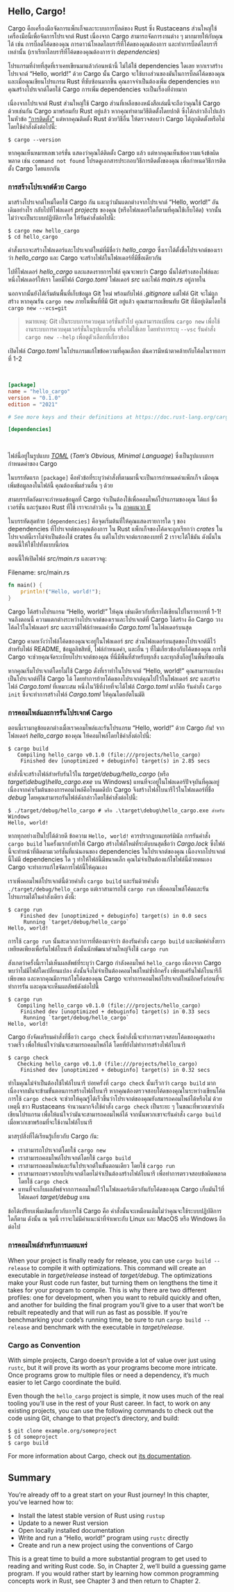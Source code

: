 ## Hello, Cargo!

Cargo คือเครื่องมือจัดการแพ็กเก็จและระบบการบิ๊ลด์ของ Rust
ซึ่ง Rustaceans ส่วนใหญ่ใช้เครื่องมือนี้เพื่อจัดการโปรเจกต์ Rust 
เนื่องจาก Cargo สามารถจัดการงานต่าง ๆ มากมายให้กับคุณได้
เช่น การบิ๊ลด์โค้ดของคุณ การดาวน์โหลดไลบรารีที่โค้ดของคุณต้องการ
และทำการบิ๊ลด์ไลบรารีเหล่านั้น (เราเรียกไลบรารีที่โค้ดของคุณต้องการว่า *dependencies*)

โปรแกรมที่ง่ายที่สุดที่เราเคยเขียนมาแล้วก่อนหน้านี้ ไม่ได้ใช้ dependencies ใดเลย
หากเราสร้างโปรเจกต์ “Hello, world!” ด้วย Cargo นั้น 
Cargo จะใช้บางส่วนของมันในการบิ๊ลด์โค้ดของคุณ
และเมื่อคุณเขียนโปรแกรม Rust ที่ซับซ้อนมากขึ้น
คุณอาจจำเป็นต้องเพิ่ม dependencies
หากคุณสร้างโปรเจกต์โดยใช้ Cargo การเพิ่ม dependencies จะเป็นเรื่องที่ง่ายมาก

เนื่องจากโปรเจกต์ Rust ส่วนใหญ่ใช้ Cargo 
ส่วนที่เหลือของหนังสือเล่มนี้จะถือว่าคุณใช้ Cargo ด้วยเช่นกัน
Cargo มาพร้อมกับ Rust อยู่แล้ว หากคุณทำตามวิธีติดตั้งโดยปกติ ซึ่งได้กล่าวถึงไปแล้วในหัวข้อ
[“การติดตั้ง”][installation]
แต่หากคุณติดตั้ง Rust ด้วยวิธีอื่น ให้ตรวจสอบว่า Cargo ได้ถูกติดตั้งหรือไม่ 
โดยใช้คำสั่งดังต่อไปนี้:

```console
$ cargo --version
```

หากคุณเห็นหมายเลขเวอร์ชั่น แสดงว่าคุณได้ติดตั้ง Cargo แล้ว
แต่หากคุณเห็นข้อความแจ้งข้อผิดพลาด เช่น `command not found`
โปรดดูเอกสารประกอบวิธีการติดตั้งของคุณ เพื่อกำหนดวิธีการติดตั้ง Cargo โดยแยกกัน

### การสร้างโปรเจกต์ด้วย Cargo

มาสร้างโปรเจกต์ใหม่โดยใช้ Cargo กัน และดูว่ามันแตกต่างจากโปรเจกต์ “Hello, world!” อันเดิมอย่างไร
กลับไปที่โฟลเดอร์ *projects* ของคุณ (หรือโฟลเดอร์ใดก็ตามที่คุณใช้เก็บโค้ด) จากนั้น
ไม่ว่าจะเป็นระบบปฏิบัติการใด ให้รันคำสั่งต่อไปนี้:

```console
$ cargo new hello_cargo
$ cd hello_cargo
```

คำสั่งแรกจะสร้างโฟลเดอร์และโปรเจกต์ใหม่ที่มีชื่อว่า *hello_cargo*
ซึ่งเราได้ตั้งชื่อโปรเจกต์ของเราว่า *hello_cargo* และ Cargo 
จะสร้างไฟล์ในโฟลเดอร์ที่มีชื่อเดียวกัน

ไปที่โฟลเดอร์ *hello_cargo* และแสดงรายการไฟล์
คุณจะพบว่า Cargo นั้นได้สร้างสองไฟล์และหนึ่งโฟลเดอร์ให้เรา โดยมีไฟล์ *Cargo.toml*
โฟลเดอร์ *src* และไฟล์ *main.rs* อยู่ภายใน

นอกจากนั้นยังได้เริ่มต้นพื้นที่เก็บข้อมูล Git ใหม่ พร้อมกับไฟล์ *.gitignore* 
แต่ไฟล์ Git จะไม่ถูกสร้าง หากคุณรัน `cargo new` ภายในพื้นที่ที่มี Git อยู่แล้ว
คุณสามารถเขียนทับ Git ที่มีอยู่เดิมโดยใช้ `cargo new --vcs=git`

> หมายเหตุ: Git เป็นระบบการควบคุมเวอร์ชั่นทัวไป คุณสามารถเปลี่ยน `cargo new` 
> เพื่อใช้งานระบบการควบคุมเวอร์ชั่นในรูปแบบอื่น หรือไม่ใช้เลย โดยทำการระบุ `--vsc` 
> รันคำสั่ง `cargo new --help` เพื่อดูตัวเลือกที่เกี่ยวข้อง

เปิดไฟล์ *Cargo.toml* ในโปรแกรมแก้ไขข้อความที่คุณเลือก
มันควรมีหน้าตาคล้ายกับโค้ดในรายการที่ 1-2

<Listing number="1-2" file-name="Cargo.toml" caption="Contents of *Cargo.toml* generated by `cargo new`">

```toml
[package]
name = "hello_cargo"
version = "0.1.0"
edition = "2021"

# See more keys and their definitions at https://doc.rust-lang.org/cargo/reference/manifest.html

[dependencies]
```

</Listing>

ไฟล์นี้อยู่ในรูปแบบ 
[*TOML*][toml]<!-- ignore --> (*Tom’s Obvious, Minimal Language*) 
ซึ่งเป็นรูปแบบการกำหนดค่าของ Cargo

ในบรรทัดแรก `[package]` คือหัวข้อที่ระบุว่าคำสั่งที่ตามมานี้จะเป็นการกำหนดค่าแพ็กเก็จ
เมือคุณเพิ่มข้อมูลลงในไฟล์นี้ คุณต้องเพิ่มส่วนอื่น ๆ ด้วย

สามบรรทัดถัดมาจะกำหนดข้อมูลที่ Cargo จำเป็นต้องใช้เพื่อคอมไพล์โปรแกรมของคุณ ได้แก่
ชื่อ เวอร์ชั่น และรุ่นของ Rust ที่ใช้ เราจะกล่าวถึง `รุ่น` ใน [ภาคผนวก E][appendix-e]

ในบรรทัดสุดท้าย `[dependencies]` คือจุดเริ่มต้นที่ให้คุณแสดงรายการใด ๆ ของ dependencies
ที่โปรเจกต์ของคุณต้องการ ใน Rust แพ็กเก็จของโค้ดจะถูกเรียกว่า *crates*
ในโปรเจกต์นี้เราไม่จำเป็นต้องใช้ crates อื่น แต่ในโปรเจกต์แรกของบทที่ 2 เราจะได้ใช้มัน
ดังนั้นในตอนนี้ให้ใช้ไปทั้งแบบนี้ก่อน

ตอนนี้ให้เปิดไฟล์ *src/main.rs* และตรวจดู:

<span class="filename">Filename: src/main.rs</span>

```rust
fn main() {
    println!("Hello, world!");
}
```

Cargo ได้สร้างโปรแกรม “Hello, world!” ให้คุณ เช่นเดียวกับที่เราได้เขียนไปในรายการที่ 1-1!
จนถึงตอนนี้ ความแตกต่างระหว่างโปรเจกต์ของเราและโปรเจกต์ที่ Cargo ได้สร้าง คือ 
Cargo วางโค้ดไว้ในโฟลเดอร์ *src* และเรามีไฟล์กำหนดค่าชื่อ *Cargo.toml* ในโฟลเดอร์บนสุด

Cargo คาดหวังว่าไฟล์โค้ดของคุณจะอยู่ในโฟลเดอร์ *src* 
ส่วนโฟลเดอร์บนสุดของโปรเจกต์มีไว้สำหรับไฟล์ README, ข้อมูลลิขสิทธิ์, ไฟล์กำหนดค่า, 
และอื่น ๆ ที่ไม่เกี่ยวข้องกับโค้ดของคุณ การใช้ Cargo จะช่วยคุณจัดระเบียบโปรเจกต์ของคุณ
ที่นี่มีพื้นที่สำหรับทุกสิ่ง และทุกสิ่งก็อยู่ในพื้นที่ของมัน

หากคุณเริ่มโปรเจกต์โดยไม่ใช้ Cargo ดั่งที่เราทำในโปรเจกต์ “Hello, world!”
คุณสามารถแปลงเป็นโปรเจกต์ที่ใช้ Cargo ได้ โดยทำการย้ายโค้ดของโปรเจกต์คุณไปไว้ในโฟลเดอร์ *src*
และสร้างไฟล์ *Cargo.toml* ที่เหมาะสม
หนึ่งในวิธีที่ง่ายที่จะได้ไฟล์ *Cargo.toml* มาก็คือ รันคำสั่ง `Cargo init` 
ซึ่งจะทำการสร้างไฟล์ *Cargo.toml* ให้คุณโดยอัตโนมัติ

### การคอมไพล์และการรันโปรเจกต์ Cargo

ตอนนี้เรามาดูข้อแตกต่างเมื่อเราคอมไพล์และรันโปรแกรม “Hello, world!” ด้วย Cargo กัน!
จากโฟลเดอร์ *hello_cargo* ของคุณ ให้คอมไพล์โดยใช้คำสั่งต่อไปนี้:

```console
$ cargo build
   Compiling hello_cargo v0.1.0 (file:///projects/hello_cargo)
    Finished dev [unoptimized + debuginfo] target(s) in 2.85 secs
```

คำสั่งนี้จะสร้างไฟล์สำหรับรันไว้ใน *target/debug/hello_cargo*
(หรือ *target\debug\hello_cargo.exe* บน Windows)
แทนที่จะอยู่ในโฟลเดอร์ปัจจุบันที่คุณอยู่ เนื่องจากค่าเริ่มต้นของการคอมไพล์คือโหมดดีบัก
Cargo จึงสร้างไฟล์ไบนารีไว้ในโฟลเดอร์ที่ชื่อ *debug* โดยคุณสามารถรันไฟล์ดังกล่าวโดยใช้คำสั่งต่อไปนี้:

```console
$ ./target/debug/hello_cargo # หรือ .\target\debug\hello_cargo.exe สำหรับ Windows
Hello, world!
```

หากทุกอย่างเป็นไปได้ด้วยดี ข้อความ `Hello, world!` ควรปรากฏบนเทอร์มินัล
การรันคำสั่ง `cargo build` ในครั้งแรกยังทำให้ Cargo สร้างไฟล์ใหม่ที่ระดับบนสุดชื่อว่า *Cargo.lock*
ซึ่งไฟล์นี้จะทำหน้าที่ติดตามเวอร์ชั่นที่แน่นอนของ dependencies ในโปรเจกต์ของคุณ
เนื่องจากโปรเจกต์นี้ไม่มี dependencies ใด ๆ ทำให้ไฟล์นี้มีขนาดเล็ก
คุณไม่จำเป็นต้องแก้ไขไฟล์นี้ด้วยตนเอง Cargo จะทำการแก้ไขจัดการไฟล์นี้ให้คุณเอง

เราเพิ่งคอมไพล์โปรเจกต์นี้ด้วยคำสั่ง `cargo build` และรันด้วยคำสั่ง `./target/debug/hello_cargo`
แต่เราสามารถใช้ `cargo run` เพื่อคอมไพล์โค้ดและรันโปรแกรมได้ในคำสั่งเดียว ดังนี้:

```console
$ cargo run
    Finished dev [unoptimized + debuginfo] target(s) in 0.0 secs
     Running `target/debug/hello_cargo`
Hello, world!
```

การใช้ `cargo run` นั้นสะดวกกว่าการที่ต้องมาจำว่า ต้องรันคำสั่ง `cargo build`
และพิมพ์คำสั่งยาวเหยียดเพียงเพื่อรันไฟล์ไบนารี
ดังนั้นนักพัฒนาส่วนใหญ่จึงใช้ `cargo run`

สังเกตว่าครั้งนี้เราไม่เห็นผลลัพธ์ที่ระบุว่า Cargo กำลังคอมไพล์ `hello_cargo` 
เนื่องจาก Cargo พบว่าไม่มีไฟล์ใดเปลี่ยนแปลง ดังนั้นจึงไม่จำเป็นต้องคอมไพล์ใหม่ซ้ำอีกครั้ง
เพียงแค่รันไฟล์ไบนารีก็เพียงพอ
และหากคุณมีการแก้ไขโค้ดของคุณ Cargo จะทำการคอมไพล์โปรเจกต์ใหม่อีกครั้งก่อนที่จะทำการรัน
และคุณจะเห็นผลลัพธ์ดังต่อไปนี้

```console
$ cargo run
   Compiling hello_cargo v0.1.0 (file:///projects/hello_cargo)
    Finished dev [unoptimized + debuginfo] target(s) in 0.33 secs
     Running `target/debug/hello_cargo`
Hello, world!
```

Cargo ยังจัดเตรียมคำสั่งที่ชื่อว่า `cargo check` ซึ่งคำสั่งนี้จะทำการตรวจสอบโค้ดของคุณอย่างรวดเร็ว
เพื่อให้แน่ใจว่ามันจะสามารถคอมไพล์ได้ โดยที่ยังไม่ทำการสร้างไฟล์ไบนารี

```console
$ cargo check
   Checking hello_cargo v0.1.0 (file:///projects/hello_cargo)
    Finished dev [unoptimized + debuginfo] target(s) in 0.32 secs
```

ทำไมคุณไม่จำเป็นต้องใช้ไฟล์ไบนารี บ่อยครั้งที่ `cargo check` นั้นเร็วกว่า `cargo build` มาก
เนื่องจากมันจะข้ามขั้นตอนการสร้างไฟล์ไบนารี หากคุณต้องตรวจสอบโค้ดของคุณในระหว่างเขียนโค้ด
การใช้ `cargo check` จะช่วยให้คุณรู้ได้เร็วขึ้นว่าโปรเจกต์ของคุณยังสมารถคอมไพล์ได้หรือไม่
ด้วยเหตุนี้ ชาว Rustaceans จำนวนมากจึงใช้คำสั่ง `cargo check` เป็นระยะ ๆ ในขณะที่พวกเขากำลังเขียนโปรแกรม
เพื่อให้แน่ใจว่ามันจะสามารถคอมไพล์ได้
จากนั้นพวกเขาจะรันคำสั่ง `cargo build` เมื่อพวกเขาพร้อมที่จะใช้งานไฟล์ไบนารี

มาสรุปสิ่งที่ได้เรียนรู้เกี่ยวกับ Cargo กัน:

* เราสามารถโปรเจกต์โดยใช้ `cargo new`
* เราสามารถคอมไพล์โปรเจกต์โดยใช้ `cargo build`
* เราสามารถคอมไพล์และรันโปรเจกต์ในขั้นตอนเดียว โดยใช้ `cargo run`
* เราสามารถตรวจสอบโปรเจกต์โดยไม่จำเป็นต้องสร้างไฟล์ไบนารี เพื่อทำการตรวจสอบข้อผิดพลาด โดยใช้ `cargo check`
* แทนที่จะเก็บผลลัพธ์จากการคอมไพล์ไว้ในโฟลเดอร์เดียวกันกับโค้ดของคุณ 
Cargo เก็บมันไว้ที่โฟลเดอร์ *target/debug* แทน

ข้อได้เปรียบเพิ่มเติมเกี่ยวกับการใช้ Cargo คือ คำสั่งนั้นจะเหมือนเดิมไม่ว่าคุณจะใช้ระบบปฏิบัติการใดก็ตาม
ดังนั้น ณ จุดนี้ เราจะไม่มีคำแนะนำที่จำเพาะกับ Linux และ MacOS หรือ Windows อีกต่อไป

### การคอมไพล์สำหรับการเผยแพร่

When your project is finally ready for release, you can use `cargo build
--release` to compile it with optimizations. This command will create an
executable in *target/release* instead of *target/debug*. The optimizations
make your Rust code run faster, but turning them on lengthens the time it takes
for your program to compile. This is why there are two different profiles: one
for development, when you want to rebuild quickly and often, and another for
building the final program you’ll give to a user that won’t be rebuilt
repeatedly and that will run as fast as possible. If you’re benchmarking your
code’s running time, be sure to run `cargo build --release` and benchmark with
the executable in *target/release*.

### Cargo as Convention

With simple projects, Cargo doesn’t provide a lot of value over just using
`rustc`, but it will prove its worth as your programs become more intricate.
Once programs grow to multiple files or need a dependency, it’s much easier to
let Cargo coordinate the build.

Even though the `hello_cargo` project is simple, it now uses much of the real
tooling you’ll use in the rest of your Rust career. In fact, to work on any
existing projects, you can use the following commands to check out the code
using Git, change to that project’s directory, and build:

```console
$ git clone example.org/someproject
$ cd someproject
$ cargo build
```

For more information about Cargo, check out [its documentation][cargo].

## Summary

You’re already off to a great start on your Rust journey! In this chapter,
you’ve learned how to:

* Install the latest stable version of Rust using `rustup`
* Update to a newer Rust version
* Open locally installed documentation
* Write and run a “Hello, world!” program using `rustc` directly
* Create and run a new project using the conventions of Cargo

This is a great time to build a more substantial program to get used to reading
and writing Rust code. So, in Chapter 2, we’ll build a guessing game program.
If you would rather start by learning how common programming concepts work in
Rust, see Chapter 3 and then return to Chapter 2.

[installation]: ch01-01-installation.html#installation
[toml]: https://toml.io
[appendix-e]: appendix-05-editions.html
[cargo]: https://doc.rust-lang.org/cargo/
